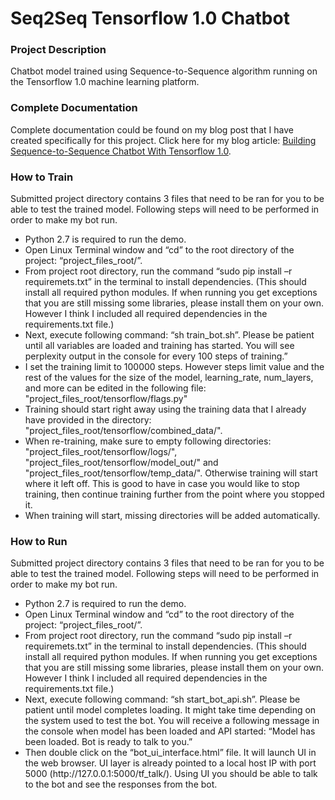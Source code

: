 # Seq2Seq Tensorflow 1.0 Chatbot

<h3><strong>Project Description</strong></h3>
Chatbot model trained using Sequence-to-Sequence algorithm running on the Tensorflow 1.0 machine learning platform.

<h3><strong>Complete Documentation</strong></h3>
Complete documentation could be found on my blog post that I have created specifically for this project.
Click here for my blog article: <a href="https://blesque.com/press/building-sequence-to-sequence-chatbot-with-tensorflow-1-0/">Building Sequence-to-Sequence Chatbot With Tensorflow 1.0</a>.

<h3><strong>How to Train</strong></h3>
Submitted project directory contains 3 files that need to be ran for you to be able to test the trained model. Following steps will need to be performed in order to make my bot run.
<ul>
 	<li>Python 2.7 is required to run the demo.</li>
 	<li>Open Linux Terminal window and “cd” to the root directory of the project: “project_files_root/”.</li>
 	<li>From project root directory, run the command “sudo pip install –r requiremets.txt” in the terminal to install dependencies. (This should install all required python modules. If when running you get exceptions that you are still missing some libraries, please install them on your own. However I think I included all required dependencies in the requirements.txt file.)</li>
 	<li>Next, execute following command: “sh train_bot.sh”. Please be patient until all variables are loaded and training has started. You will see perplexity output in the console for every 100 steps of training.”</li>
 	<li>I set the training limit to 100000 steps. However steps limit value and the rest of the values for the size of the model, learning_rate, num_layers, and more can be edited in the following file: "project_files_root/tensorflow/flags.py" </li>
 	<li>Training should start right away using the training data that I already have provided in the directory: "project_files_root/tensorflow/combined_data/".</li>
 	<li>When re-training, make sure to empty following directories: "project_files_root/tensorflow/logs/", "project_files_root/tensorflow/model_out/" and "project_files_root/tensorflow/temp_data/". Otherwise training will start where it left off. This is good to have in case you would like to stop training, then continue training further from the point where you stopped it.</li>
	<li>When training will start, missing directories will be added automatically.</li>
</ul>

<h3><strong>How to Run</strong></h3>
Submitted project directory contains 3 files that need to be ran for you to be able to test the trained model. Following steps will need to be performed in order to make my bot run.
<ul>
 	<li>Python 2.7 is required to run the demo.</li>
 	<li>Open Linux Terminal window and “cd” to the root directory of the project: “project_files_root/”.</li>
 	<li>From project root directory, run the command “sudo pip install –r requiremets.txt” in the terminal to install dependencies. (This should install all required python modules. If when running you get exceptions that you are still missing some libraries, please install them on your own. However I think I included all required dependencies in the requirements.txt file.)</li>
 	<li>Next, execute following command: “sh start_bot_api.sh”. Please be patient until model completes loading. It might take time depending on the system used to test the bot. You will receive a following message in the console when model has been loaded and API started: “Model has been loaded. Bot is ready to talk to you.”</li>
 	<li>Then double click on the “bot_ui_interface.html” file. It will launch UI in the web browser. UI layer is already pointed to a local host IP with port 5000 (http://127.0.0.1:5000/tf_talk/). Using UI you should be able to talk to the bot and see the responses from the bot.</li>
</ul>